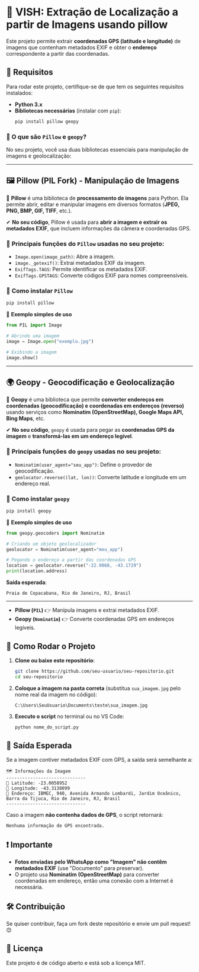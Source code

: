 # 📌 VISH: Extração de Localização a partir de Imagens usando pillow 

Este projeto permite extrair **coordenadas GPS (latitude e longitude)** de imagens que contenham metadados EXIF e obter o **endereço** correspondente a partir das coordenadas.

## 📂 **Requisitos**
Para rodar este projeto, certifique-se de que tem os seguintes requisitos instalados:

- **Python 3.x**
- **Bibliotecas necessárias** (instalar com `pip`):
  ```bash
  pip install pillow geopy
  ```
### **📌 O que são `Pillow` e `geopy`?**  

No seu projeto, você usa duas bibliotecas essenciais para manipulação de imagens e geolocalização:  

---

## **🖼️ Pillow (PIL Fork) - Manipulação de Imagens**
📌 **Pillow** é uma biblioteca de **processamento de imagens** para Python. Ela permite abrir, editar e manipular imagens em diversos formatos (**JPEG, PNG, BMP, GIF, TIFF**, etc.).  

✔ **No seu código**, Pillow é usada para **abrir a imagem e extrair os metadados EXIF**, que incluem informações da câmera e coordenadas GPS.  

### 🔹 **Principais funções do `Pillow` usadas no seu projeto**:
- `Image.open(image_path)`: Abre a imagem.
- `image._getexif()`: Extrai metadados EXIF da imagem.
- `ExifTags.TAGS`: Permite identificar os metadados EXIF.
- `ExifTags.GPSTAGS`: Converte códigos EXIF para nomes compreensíveis.

### 🔹 **Como instalar `Pillow`**
```bash
pip install pillow
```

📌 **Exemplo simples de uso**
```python
from PIL import Image

# Abrindo uma imagem
image = Image.open("exemplo.jpg")

# Exibindo a imagem
image.show()
```

---

## **🌍 Geopy - Geocodificação e Geolocalização**
📌 **Geopy** é uma biblioteca que permite **converter endereços em coordenadas (geocodificação) e coordenadas em endereços (reverso)** usando serviços como **Nominatim (OpenStreetMap), Google Maps API, Bing Maps**, etc.

✔ **No seu código**, `geopy` é usada para pegar as **coordenadas GPS da imagem** e **transformá-las em um endereço legível**.

### 🔹 **Principais funções do `geopy` usadas no seu projeto**:
- `Nominatim(user_agent="seu_app")`: Define o provedor de geocodificação.
- `geolocator.reverse((lat, lon))`: Converte latitude e longitude em um endereço real.

### 🔹 **Como instalar `geopy`**
```bash
pip install geopy
```

📌 **Exemplo simples de uso**
```python
from geopy.geocoders import Nominatim

# Criando um objeto geolocalizador
geolocator = Nominatim(user_agent="meu_app")

# Pegando o endereço a partir das coordenadas GPS
location = geolocator.reverse("-22.9068, -43.1729")
print(location.address)
```

**Saída esperada**:
```
Praia de Copacabana, Rio de Janeiro, RJ, Brasil
```

---

- **Pillow (`PIL`)** 👉 Manipula imagens e extrai metadados EXIF.
- **Geopy (`Nominatim`)** 👉 Converte coordenadas GPS em endereços legíveis.

## 🚀 **Como Rodar o Projeto**

1. **Clone ou baixe este repositório**:
   ```bash
   git clone https://github.com/seu-usuario/seu-repositorio.git
   cd seu-repositorio
   ```

2. **Coloque a imagem na pasta correta** (substitua `sua_imagem.jpg` pelo nome real da imagem no código):
   ```
   C:\Users\SeuUsuario\Documents\teste\sua_imagem.jpg
   ```

3. **Execute o script** no terminal ou no VS Code:
   ```bash
   python nome_do_script.py
   ```

## 📌 **Saída Esperada**
Se a imagem contiver metadados EXIF com GPS, a saída será semelhante a:
```
🗺️ Informações da Imagem
------------------------------
📍 Latitude: -23.0058952
📍 Longitude: -43.3138099
📌 Endereço: IBMEC, 940, Avenida Armando Lombardi, Jardim Oceânico, Barra da Tijuca, Rio de Janeiro, RJ, Brasil
------------------------------
```

Caso a imagem **não contenha dados de GPS**, o script retornará:
```
Nenhuma informação de GPS encontrada.
```

## ❗ **Importante**
- **Fotos enviadas pelo WhatsApp como "Imagem" não contêm metadados EXIF** (use "Documento" para preservar).
- O projeto usa **Nominatim (OpenStreetMap)** para converter coordenadas em endereço, então uma conexão com a Internet é necessária.

## 🛠 **Contribuição**
Se quiser contribuir, faça um fork deste repositório e envie um pull request! 😊

## 📜 **Licença**
Este projeto é de código aberto e está sob a licença MIT.

